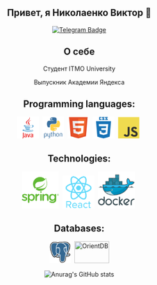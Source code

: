 <p align="center">
  <h2 align="center">Привет, я Николаенко Виктор 👾</h2>

<div id="badges" align="center">
  <a href="https://t.me/vnikolaenko">
    <img src="https://img.shields.io/badge/Telegram-blue?style=for-the-badge&logo=telegram&logoColor=white" alt="Telegram Badge"/>
  </a>
</div>

<div  align="center">
  <h2 align="center">О себе </h2>
  <p>Студент ITMO University</p>
  <p>Выпускник Академии Яндекса</p>
<div>

  <h2 align="center">Programming languages:</h2>
  <div align="center">
    <img src="https://github.com/devicons/devicon/blob/master/icons/java/java-original-wordmark.svg" title="Java" alt="Java" width="50" height="50"/>&nbsp;
    <img src="https://github.com/devicons/devicon/blob/master/icons/python/python-original-wordmark.svg" title="Python" alt="Python" width="50" height="50"/>&nbsp;
    <img src="https://github.com/devicons/devicon/blob/master/icons/html5/html5-original.svg" title="HTML5" alt="HTML" width="50" height="50"/>&nbsp;
    <img src="https://github.com/devicons/devicon/blob/master/icons/css3/css3-plain-wordmark.svg"  title="CSS3" alt="CSS" width="50" height="50"/>&nbsp;
    <img src="https://github.com/devicons/devicon/blob/master/icons/javascript/javascript-original.svg" title="JavaScript" alt="JavaScript" width="50" height="50"/>&nbsp;
  </div>



  <h2 align="center">Technologies:</h2>
  <div align="center">
    <img src="https://github.com/devicons/devicon/blob/master/icons/spring/spring-original-wordmark.svg" title="Spring" alt="Spring" width="85" height="85"/>&nbsp;
    <img src="https://github.com/devicons/devicon/blob/master/icons/react/react-original-wordmark.svg" title="React" alt="React" width="75" height="75"/>&nbsp;
    <img src="https://github.com/devicons/devicon/blob/master/icons/docker/docker-original-wordmark.svg" title="Docker" alt="Docker" width="85" height="85"/>&nbsp;
  </div>



  <h2 align="center">Databases:</h2>
  <div align="center">
    <img src="https://github.com/devicons/devicon/blob/master/icons/postgresql/postgresql-original.svg" title="PostgreSQL"  alt="PostgreSQL" width="50" height="50"/>&nbsp;
    <img src="https://upload.wikimedia.org/wikipedia/commons/b/ba/OrientDB_Logo_2014_280x177.jpg" title="OrientDB" **alt="OrientDB" width="80" height="50"/>
  </div>


![Anurag's GitHub stats](https://github-readme-stats.vercel.app/api?username=vnikolaenko-dev&show_icons=true&theme=tokyonight)
</p>
